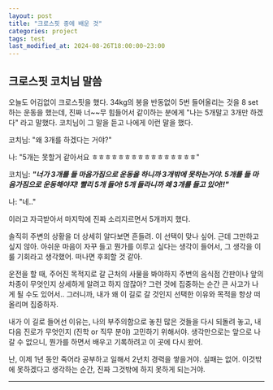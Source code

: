 ```yaml
---
layout: post
title: "크로스핏 중에 배운 것"
categories: project
tags: test
last_modified_at: 2024-08-26T18:00:00~23:00
---  
```




## 크로스핏 코치님 말씀  
오늘도 어김없이 크로스핏을 했다. 34kg의 봉을 반동없이 5번 들어올리는 것을 8 set 하는 운동을 했는데, 진짜 너~~무 힘들어서 같이하는 분에게 "나는 5개말고 3개만 하겠다" 라고 말했다. 코치님이 그 말을 듣고 나에게 이런 말을 했다.    

코치님: "왜 3개를 하겠다는 거야?"  

나: "5개는 못할거 같아서요 ㅎㅎㅎㅎㅎㅎㅎㅎㅎㅎㅎㅎㅎㅎㅎㅎ"  

코치님: ***"너가 3개를 들 마음가짐으로 운동을 하니까 3개밖에 못하는거야. 5개를 들 마음가짐으로 운동해야지! 빨리 5개 들어! 5개 들라니까 왜 3개를 들고 있어!!"***  

나: "네.."   

이러고 자극받아서 마지막에 진짜 소리지르면서 5개까지 했다.  

솔직히 주변의 상황을 더 상세히 알다보면 흔들려. 이 선택이 맞나 싶어. 근데 그만하고 싶지 않아. 아쉬운 마음이 자꾸 들고 뭔가를 이루고 싶다는 생각이 들어서, 그 생각을 이룰 기회라고 생각했어. 떠나면 후회할 것 같아.  

운전을 할 때, 주어진 목적지로 갈 근처의 사물을 봐야하지 주변의 음식점 간판이나 앞의 차종이 무엇인지 상세하게 알려고 하지 않잖아? 그런 것에 집중하는 순간 큰 사고가 나게 될 수도 있어서.. 그러니까, 내가 왜 이 길로 갈 것인지 선택한 이유와 목적을 항상 떠올리며 집중하자.  

내가 이 길로 들어선 이유는, 나의 부주의함으로 놓친 많은 것들을 다시 되돌려 놓고, 내 다음 진로가 무엇인지 (진학 or 직무 분야) 고민하기 위해서야. 생각만으로는 앞으로 나갈 수 없으니, 뭔가를 하면서 배우고 기록하려고 이 곳에 다시 왔어.  

난, 이제 1년 동안 죽어라 공부하고 일해서 2년치 경력을 쌓을거야. 실패는 없어. 이것밖에 못하겠다고 생각하는 순간, 진짜 그것밖에 하지 못하게 되는거야. 

---  